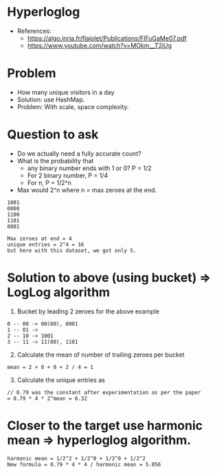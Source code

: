 # Hyperloglog
* References:
   * https://algo.inria.fr/flajolet/Publications/FlFuGaMe07.pdf
   * https://www.youtube.com/watch?v=MOkm__T2jUg
  
# Problem
* How many unique visitors in a day
* Solution: use HashMap. 
* Problem: With scale, space complexity.

# Question to ask 
* Do we actually need a fully accurate count?
* What is the probability that 
    * any binary number ends with 1 or 0? P = 1/2
    * For 2 binary number, P = 1/4
    * For n, P = 1/2^n
* Max would 2^n where n = max zeroes at the end.

```
1001
0000
1100
1101
0001

Max zeroes at end = 4
unique entries = 2^4 = 16
but here with this dataset, we got only 5.
```

# Solution to above (using bucket) => LogLog algorithm

1. Bucket by leading 2 zeroes for the above example
```
0 -- 00 -> 00(00), 0001
1 -- 01 -> 
2 -- 10 -> 1001
3 -- 11 -> 11(00), 1101
```
2. Calculate the mean of number of trailing zeroes per bucket
```
mean = 2 + 0 + 0 + 2 / 4 = 1
```
3. Calculate the unique entries as 
```
// 0.79 was the constant after experimentation as per the paper
= 0.79 * 4 * 2^mean = 6.32
```

# Closer to the target use harmonic mean => hyperloglog algorithm.

```
harmonic mean = 1/2^2 + 1/2^0 + 1/2^0 + 1/2^2
New formula = 0.79 * 4 * 4 / harmonic mean = 5.056
```

